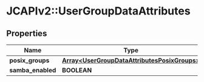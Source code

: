 # JCAPIv2::UserGroupDataAttributes

## Properties
Name | Type | Description | Notes
------------ | ------------- | ------------- | -------------
**posix_groups** | [**Array&lt;UserGroupDataAttributesPosixGroups&gt;**](UserGroupDataAttributesPosixGroups.md) |  | [optional] 
**samba_enabled** | **BOOLEAN** |  | [optional] 


